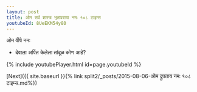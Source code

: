 ```yaml
---
layout: post
title: ओम सर्व शास्त्र भृतांवराया नमः १०८ टाइम्स
youtubeId: 8UeEKM54y80
---
```

 
 
 ओम वीषे नमः  
 
 -  देवाला अर्पित केलेला तांदूळ कोण आहे? 
 
  
 
  
 
 
 
 
 
 


{% include youtubePlayer.html id=page.youtubeId %}
 
[Next]({{ site.baseurl }}{% link  split2/_posts/2015-08-06-ओम द्रुपताय नमः १०८ टाइम्स.md%})
 
